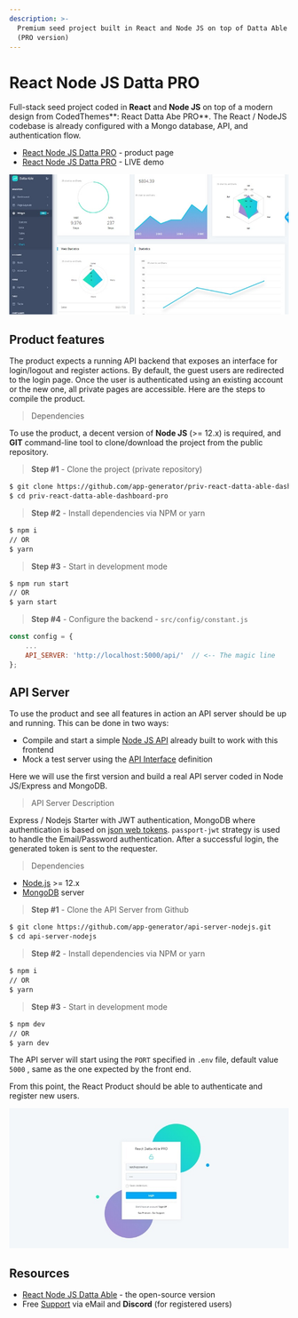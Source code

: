 ```yaml
---
description: >-
  Premium seed project built in React and Node JS on top of Datta Able Dashboard
  (PRO version)
---
```


# React Node JS Datta PRO

Full-stack seed project coded in **React** and **Node JS** on top of a modern design from CodedThemes\*\*: React Datta Abe PRO\*\*. The React / NodeJS codebase is already configured with a Mongo database, API, and authentication flow.

* [React Node JS Datta PRO](https://appseed.us/product/react-node-js-datta-able-pro) - product page
* [React Node JS Datta PRO](https://react-node-js-datta-able-pro.appseed-srv1.com/) - LIVE demo

![React Node JS - Datta Able PRO.](<../../.gitbook/assets/react-firebase-datta-able-pro-screen-xs (2) (1) (1) (1) (1) (1) (1) (1) (1) (1) (1) (1).jpg>)

## Product features

The product expects a running API backend that exposes an interface for login/logout and register actions. By default, the guest users are redirected to the login page. Once the user is authenticated using an existing account or the new one, all private pages are accessible. Here are the steps to compile the product.

> Dependencies

To use the product, a decent version of **Node JS** (>= 12.x) is required, and **GIT** command-line tool to clone/download the project from the public repository.

> **Step #1** - Clone the project (private repository)

```bash
$ git clone https://github.com/app-generator/priv-react-datta-able-dashboard-pro.git
$ cd priv-react-datta-able-dashboard-pro
```

> **Step #2** - Install dependencies via NPM or yarn

```bash
$ npm i
// OR
$ yarn 
```

> **Step #3** - Start in development mode

```bash
$ npm run start 
// OR
$ yarn start 
```

> **Step #4** - Configure the backend - `src/config/constant.js`

```javascript
const config = {
    ...
    API_SERVER: 'http://localhost:5000/api/'  // <-- The magic line
}; 
```

## API Server

To use the product and see all features in action an API server should be up and running. This can be done in two ways:

* Compile and start a simple [Node JS API](https://github.com/app-generator/api-server-nodejs) already built to work with this frontend
* Mock a test server using the [API Interface](https://github.com/app-generator/api-server-nodejs/blob/master/media/api.postman\_collection.json) definition

Here we will use the first version and build a real API server coded in Node JS/Express and MongoDB.

> API Server Description

Express / Nodejs Starter with JWT authentication, MongoDB where authentication is based on [json web tokens](https://jwt.io/). `passport-jwt` strategy is used to handle the Email/Password authentication. After a successful login, the generated token is sent to the requester.

> Dependencies

* [Node.js](https://nodejs.org/) >= 12.x
* [MongoDB](https://www.mongodb.com/) server

> **Step #1** - Clone the API Server from Github

```bash
$ git clone https://github.com/app-generator/api-server-nodejs.git
$ cd api-server-nodejs 
```

> **Step #2** - Install dependencies via NPM or yarn

```bash
$ npm i
// OR
$ yarn 
```

> **Step #3** - Start in development mode

```bash
$ npm dev
// OR
$ yarn dev 
```

The API server will start using the `PORT` specified in `.env` file, default value `5000` , same as the one expected by the front end.

From this point, the React Product should be able to authenticate and register new users.

![React Node JS Datta PRO - Login Page.](../../.gitbook/assets/react-node-js-datta-able-pro-login-xs.jpg)

## Resources

* [React Node JS Datta Able](https://appseed.us/product/react-node-js-datta-able) - the open-source version
* Free [Support](https://appseed.us/support) via eMail and **Discord** (for registered users)
